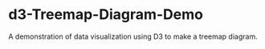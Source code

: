 # d3-Treemap-Diagram-Demo

A demonstration of data visualization using D3 to make a treemap diagram.
